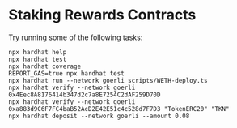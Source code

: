 # Staking Rewards Contracts

Try running some of the following tasks:

```shell
npx hardhat help
npx hardhat test
npx hardhat coverage
REPORT_GAS=true npx hardhat test
npx hardhat run --network goerli scripts/WETH-deploy.ts
npx hardhat verify --network goerli 0x4Eec8A8176414b347d2c7a8E7254C2dAF259D70D
npx hardhat verify --network goerli 0xa883d9C6F7FC4baB52AcD2E42E51c4c528d7F7D3 "TokenERC20" "TKN"
npx hardhat deposit --network goerli --amount 0.08
```
